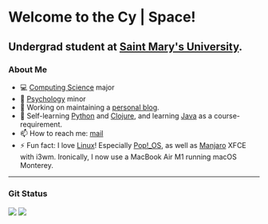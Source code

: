 <!--
**cybarspace/cybarspace** is a ✨ _special_ ✨ repository because its `README.md` (this file) appears on your GitHub profile.
-->

# Welcome to the Cy | Space!

## Undergrad student at [Saint Mary's University](https://www.smu.ca/).

### About Me
- 💻 [Computing Science](https://www.smu.ca/academics/computing-science-program.html) major
- 🧠 [Psychology](https://www.smu.ca/academics/psychology-program.html) minor
- 🔭 Working on maintaining a [personal blog](https://j.mp/cybarblog "cybarspace.github.io").
- 🌱 Self-learning [Python](https://learnxinyminutes.com/docs/python/) and [Clojure](https://learnxinyminutes.com/docs/clojure/), and learning [Java](https://learnxinyminutes.com/docs/java/) as a course-requirement.
- 📫 How to reach me: [mail](mailto:cybardev@pm.me "cybardev@pm.me")
- ⚡ Fun fact: I love [Linux](https://en.wikipedia.org/wiki/Linux/)! Especially [Pop!\_OS](https://pop.system76.com/), as well as [Manjaro](https://manjaro.org/) XFCE with i3wm. Ironically, I now use a MacBook Air M1 running macOS Monterey.

<hr />

### Git Status
<img align="center" src="https://github-readme-stats.vercel.app/api?username=cybardev&hide_border=true&theme=vue-dark" />
<img align="center" src="https://github-readme-stats.vercel.app/api/top-langs/?username=cybardev&layout=compact&hide_border=true&langs_count=8&theme=vue-dark" />

